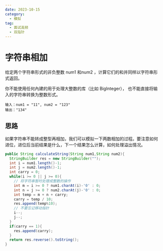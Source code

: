 ```yaml
---
date: 2023-10-15
category:
  - 模拟
tag:
  - 面试高频
  - 双指针
---
```


# 字符串相加

给定两个字符串形式的非负整数 num1 和num2 ，计算它们的和并同样以字符串形式返回。

你不能使用任何內建的用于处理大整数的库（比如 BigInteger）， 也不能直接将输入的字符串转换为整数形式。

```
输入：num1 = "11", num2 = "123"
输出："134"
```

## 思路

如果字符串不能转成整型再相加，我们可以模拟一下两数相加的过程。要注意如何进位，进位后当前结果是什么，下一个结果怎么计算，如何处理溢出情况。

```java
public String calculateString(String num1,String num2){
  StringBuilder res = new StringBuilder("");
  int i = num1.length()-1;
  int j = num2.length()-1;
  int carry = 0;
  while(i >= 0 || j >= 0){
    // 将字符串暂时处理成整数的操作
    int m = i >= 0 ? num1.charAt(i)-'0' : 0;
    int n = j >= 0 ? num2.charAt(j)-'0' : 0;
    int temp = m + n + carry;
    carry = temp / 10;
    res.append(temp%10);
    // 不要忘记移动指针
    i--;
    j--;
  }
  if(carry == 1){
    res.append(carry);
  }
  return res.reverse().toString();
}
```